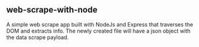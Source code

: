 ## web-scrape-with-node

A simple web scrape app built with NodeJs and Express that traverses the DOM and extracts info. The newly created file will have a json object with the data scrape payload.

